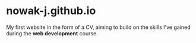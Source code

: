 # nowak-j.github.io
My first website in the form of a CV, aiming to build on the skills I've gained during the **web development** course.
